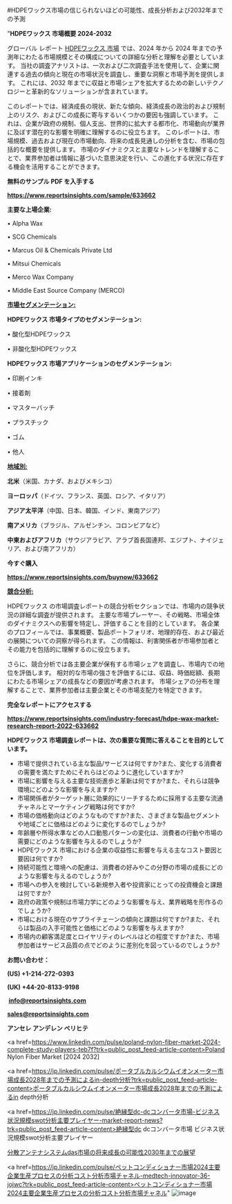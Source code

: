 #HDPEワックス市場の信じられないほどの可能性、成長分析および2032年までの予測

"<strong>HDPEワックス 市場概要 2024-2032</strong>

グローバル レポート <a href=https://www.reportsinsights.com/sample/633662>HDPEワックス 市場</a> では、2024 年から 2024 年までの予測年にわたる市場規模とその構成についての詳細な分析と理解を必要としています。 当社の調査アナリストは、一次および二次調査手法を使用して、企業に関連する過去の傾向と現在の市場状況を調査し、重要な洞察と市場予測を提供します。 これには、2032 年までに収益と市場シェアを拡大​​するための新しいテクノロジーと革新的なソリューションが含まれています。

このレポートでは、経済成長の現状、新たな傾向、経済成長の政治的および規制上のリスク、およびこの成長に寄与するいくつかの要因も強調しています。 これは、企業が政府の規制、個人支出、世界的に拡大する都市化、市場動向が業界に及ぼす潜在的な影響を明確に理解するのに役立ちます。 このレポートは、市場規模、過去および現在の市場動向、将来の成長見通しの分析を含む、市場の包括的な概要を提供します。 市場のダイナミクスと主要なトレンドを理解することで、業界参加者は情報に基づいた意思決定を行い、この進化する状況に存在する機会を活用することができます。

<strong><b>無料のサンプル PDF を入手する</b></strong>

<a href=https://www.reportsinsights.com/sample/633662><strong><u>https://www.reportsinsights.com/sample/633662</u></strong></a>

<strong>主要な上場企業:</strong>

• Alpha Wax

• SCG Chemicals

• Marcus Oil & Chemicals Private Ltd

• Mitsui Chemicals

• Merco Wax Company

• Middle East Source Company (MERCO)

<strong><u>市場セグメンテーション</u></strong><strong><u>:</u></strong>

<strong>HDPEワックス 市場タイプのセグメンテーション:</strong>

• 酸化型HDPEワックス

• 非酸化型HDPEワックス

<strong>HDPEワックス 市場アプリケーションのセグメンテーション:</strong>

• 印刷インキ

• 接着剤

• マスターバッチ

• プラスチック

• ゴム

• 他人

<strong><u>地域別</u></strong><strong><u>:</u></strong>

<strong>北米</strong>（米国、カナダ、およびメキシコ）

<strong>ヨーロッパ</strong>（ドイツ、フランス、英国、ロシア、イタリア）

<strong>アジア太平洋</strong>（中国、日本、韓国、インド、東南アジア）

<strong>南アメリカ</strong>（ブラジル、アルゼンチン、コロンビアなど）

<strong>中東およびアフリカ</strong>（サウジアラビア、アラブ首長国連邦、エジプト、ナイジェリア、および南アフリカ）

<strong>今すぐ購入</strong>

<a href=https://www.reportsinsights.com/buynow/633662><strong><u>https://www.reportsinsights.com/buynow/633662</u></strong></a>

<strong><u>競合分析:</u></strong>

HDPEワックス の市場調査レポートの競合分析セクションでは、市場内の競争状況の詳細な調査が提供されます。 主要な市場プレーヤー、その戦略、市場全体のダイナミクスへの影響を特定し、評価することを目的としています。 各企業のプロフィールでは、事業概要、製品ポートフォリオ、地理的存在、および最近の展開についての洞察が得られます。 この情報は、利害関係者が市場参加者とその能力を包括的に理解するのに役立ちます。

さらに、競合分析では各主要企業が保有する市場シェアを調査し、市場内での地位を評価します。 相対的な市場の強さを評価するには、収益、時価総額、長期にわたる市場シェアの成長などの要因が考慮されます。 市場シェアの分布を理解することで、業界参加者は主要企業とその市場支配力を特定できます。

<strong>完全なレポートにアクセスする</strong>

<a href=https://www.reportsinsights.com/industry-forecast/hdpe-wax-market-research-report-2022-633662><strong><u><b>https://www.reportsinsights.com/industry-forecast/hdpe-wax-market-research-report-2022-633662</b></u></strong></a>

<strong><b>HDPEワックス 市場調査レポートは、次の重要な質問に答えることを目的としています。</b></strong>
<ul>
  <li>市場で提供されている主な製品/サービスは何ですか?また、変化する消費者の需要を満たすためにそれらはどのように進化していますか?</li>
  <li>市場に影響を与える主要な技術進歩と革新は何ですか?また、それらは競争環境にどのような影響を与えますか?</li>
  <li>市場関係者がターゲット層に効果的にリーチするために採用する主要な流通チャネルとマーケティング戦略は何ですか?</li>
  <li>市場の価格動向はどのようなものですか?また、さまざまな製品セグメントや地域ごとに価格はどのように変化するのでしょうか?</li>
  <li>年齢層や所得水準などの人口動態パターンの変化は、消費者の行動や市場の需要にどのような影響を与えるのでしょうか?</li>
  <li>HDPEワックス 市場における企業の収益性に影響を与える主なコスト要因と要因は何ですか?</li>
  <li>持続可能性と環境への配慮は、消費者の好みやこの分野の市場の成長にどのような影響を与えるのでしょうか?</li>
  <li>市場への参入を検討している新規参入者や投資家にとっての投資機会と課題は何ですか?</li>
  <li>政府の政策や規制は市場力学にどのような影響を与え、業界戦略を形作るのでしょうか?</li>
  <li>市場における現在のサプライチェーンの傾向と課題は何ですか?また、それらは製品の入手可能性と価格にどのような影響を与えますか?</li>
  <li>市場内の顧客満足度とロイヤリティのレベルはどの程度ですか?また、市場参加者はサービス品質の点でどのように差別化を図っているのでしょうか?</li>
</ul>
<strong>お問い合わせ：</strong>

<strong>(US) +1-214-272-0393</strong>

<strong>(UK) +44-20-8133-9198</strong>

<strong> </strong><a href=info@reportsinsights.com><strong><u>info@reportsinsights.com</u></strong></a>

<a href=sales@reportsinsights.com><strong><u>sales@reportsinsights.com</u></strong></a>

<strong>アンセレ アンデレン ベリヒテ</strong>

<a href=https://www.linkedin.com/pulse/poland-nylon-fiber-market-2024-complete-study-players-teb7f?trk=public_post_feed-article-content>Poland Nylon Fiber Market [2024 2032]</a>

<a href=https://jp.linkedin.com/pulse/ポータブルカルシウムイオンメーター市場成長2028年までの予測によるin-depth分析?trk=public_post_feed-article-content>ポータブルカルシウムイオンメーター市場成長2028年までの予測によるin depth分析</a>

<a href=https://jp.linkedin.com/pulse/絶縁型dc-dcコンバータ市場-ビジネス状況規模swot分析主要プレイヤー-market-report-news?trk=public_post_feed-article-content>絶縁型dc dcコンバータ市場 ビジネス状況規模swot分析主要プレイヤー</a>

<a href=https://www.linkedin.com/pulse/分散アンテナシステムdas市場の将来成長の可能性2030年までの展望-healthscope-news-245-glalf/>分散アンテナシステムdas市場の将来成長の可能性2030年までの展望</a>

<a href=https://jp.linkedin.com/pulse/ペットコンディショナー市場2024主要企業生産プロセスの分析コスト分析市場チャネル-medtech-innovator-36-jojwc?trk=public_post_feed-article-content>ペットコンディショナー市場2024主要企業生産プロセスの分析コスト分析市場チャネル</a>"
![image](https://github.com/ahaan12367/RIMarket24/assets/158471582/d0d86030-dd27-4093-96e1-e8d3af97042d)
